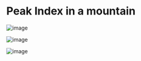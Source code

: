 # Peak Index in a mountain



![image](https://github.com/DeekshaMalviya/100-Days-of-Code/assets/132806772/b9451e87-fd16-4fd5-8376-f7fb13b236b7)



![image](https://github.com/DeekshaMalviya/100-Days-of-Code/assets/132806772/a98ca666-b58e-45c4-9b9f-e898addfdb25)



![image](https://github.com/DeekshaMalviya/100-Days-of-Code/assets/132806772/c883446b-9a96-4881-96d2-fff5e3d49c35)
